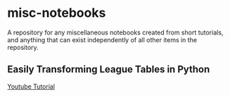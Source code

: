 # misc-notebooks

A repository for any miscellaneous notebooks created from short tutorials, and anything that can exist independently of all other items in the repository.

## Easily Transforming League Tables in Python

[Youtube Tutorial](https://www.youtube.com/watch?v=3HVT0lHaIKg)
